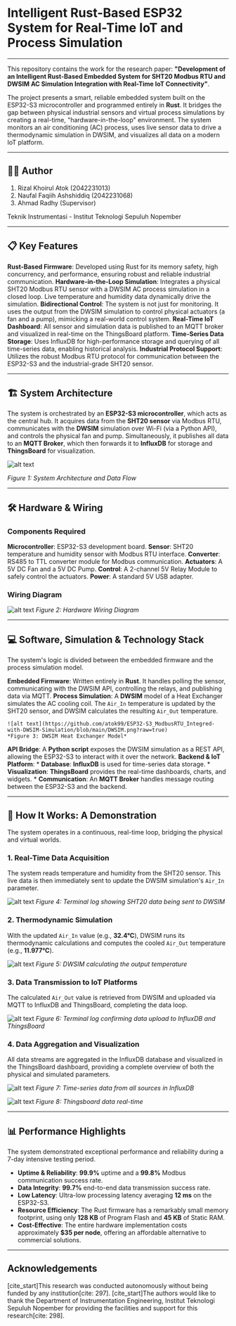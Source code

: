 # Intelligent Rust-Based ESP32 System for Real-Time IoT and Process Simulation
---

This repository contains the work for the research paper: **"Development of an Intelligent Rust-Based Embedded System for SHT20 Modbus RTU and DWSIM AC Simulation Integration with Real-Time IoT Connectivity"**.

The project presents a smart, reliable embedded system built on the ESP32-S3 microcontroller and programmed entirely in **Rust**. It bridges the gap between physical industrial sensors and virtual process simulations by creating a real-time, "hardware-in-the-loop" environment. The system monitors an air conditioning (AC) process, uses live sensor data to drive a thermodynamic simulation in DWSIM, and visualizes all data on a modern IoT platform.

---

## 👨‍💻 Author
1. Rizal Khoirul Atok (2042231013)
2. Naufal Faqiih Ashshiddiq (2042231068)
3. Ahmad Radhy (Supervisor)

Teknik Instrumentasi - Institut Teknologi Sepuluh Nopember

---

## 📋 Key Features

**Rust-Based Firmware**: Developed using Rust for its memory safety, high concurrency, and performance, ensuring robust and reliable industrial communication.
**Hardware-in-the-Loop Simulation**: Integrates a physical SHT20 Modbus RTU sensor with a DWSIM AC process simulation in a closed loop. Live temperature and humidity data dynamically drive the simulation.
**Bidirectional Control**: The system is not just for monitoring. It uses the output from the DWSIM simulation to control physical actuators (a fan and a pump), mimicking a real-world control system.
**Real-Time IoT Dashboard**: All sensor and simulation data is published to an MQTT broker and visualized in real-time on the ThingsBoard platform.
**Time-Series Data Storage**: Uses InfluxDB for high-performance storage and querying of all time-series data, enabling historical analysis.
**Industrial Protocol Support**: Utilizes the robust Modbus RTU protocol for communication between the ESP32-S3 and the industrial-grade SHT20 sensor.

---

## 🏗️ System Architecture

The system is orchestrated by an **ESP32-S3 microcontroller**, which acts as the central hub. It acquires data from the **SHT20 sensor** via Modbus RTU, communicates with the **DWSIM** simulation over Wi-Fi (via a Python API), and controls the physical fan and pump. Simultaneously, it publishes all data to an **MQTT Broker**, which then forwards it to **InfluxDB** for storage and **ThingsBoard** for visualization.

![alt text](https://github.com/atok99/ESP32-S3_ModbusRTU_Integred-with-DWSIM-Simulation/blob/main/SystemArchitectur.png?raw=true)

*Figure 1: System Architecture and Data Flow*

---

## 🛠️ Hardware & Wiring

### Components Required

**Microcontroller**: ESP32-S3 development board.
**Sensor**: SHT20 temperature and humidity sensor with Modbus RTU interface.
**Converter**: RS485 to TTL converter module for Modbus communication.
**Actuators**: A 5V DC Fan and a 5V DC Pump.
**Control**: A 2-channel 5V Relay Module to safely control the actuators.
**Power**: A standard 5V USB adapter.

### Wiring Diagram

![alt text](https://github.com/atok99/ESP32-S3_ModbusRTU_Integred-with-DWSIM-Simulation/blob/main/Wiring_diagram.png?raw=true)
*Figure 2: Hardware Wiring Diagram*

---

## 💻 Software, Simulation & Technology Stack

The system's logic is divided between the embedded firmware and the process simulation model.

**Embedded Firmware**: Written entirely in **Rust**. It handles polling the sensor, communicating with the DWSIM API, controlling the relays, and publishing data via MQTT.
**Process Simulation**: A **DWSIM** model of a Heat Exchanger simulates the AC cooling coil. The `Air_In` temperature is updated by the SHT20 sensor, and DWSIM calculates the resulting `Air_Out` temperature.

    ![alt text](https://github.com/atok99/ESP32-S3_ModbusRTU_Integred-with-DWSIM-Simulation/blob/main/DWSIM.png?raw=true)
    *Figure 3: DWSIM Heat Exchanger Model*
**API Bridge**: A **Python script** exposes the DWSIM simulation as a REST API, allowing the ESP32-S3 to interact with it over the network.
**Backend & IoT Platform**:
    * **Database**: **InfluxDB** is used for time-series data storage.
    * **Visualization**: **ThingsBoard** provides the real-time dashboards, charts, and widgets.
    * **Communication**: An **MQTT Broker** handles message routing between the ESP32-S3 and the backend.

---

## 🚀 How It Works: A Demonstration

The system operates in a continuous, real-time loop, bridging the physical and virtual worlds.

### 1. Real-Time Data Acquisition
The system reads temperature and humidity from the SHT20 sensor. This live data is then immediately sent to update the DWSIM simulation's `Air_In` parameter.

![alt text](https://github.com/atok99/ESP32-S3_ModbusRTU_Integred-with-DWSIM-Simulation/blob/main/SHT20toDWSIM.png?raw=true)
*Figure 4: Terminal log showing SHT20 data being sent to DWSIM*

### 2. Thermodynamic Simulation
With the updated `Air_In` value (e.g., **32.4°C**), DWSIM runs its thermodynamic calculations and computes the cooled `Air_Out` temperature (e.g., **11.977°C**).

![alt text](https://github.com/atok99/ESP32-S3_ModbusRTU_Integred-with-DWSIM-Simulation/blob/main/DWSIM_Calculation.png?raw=true)
*Figure 5: DWSIM calculating the output temperature*

### 3. Data Transmission to IoT Platforms
The calculated `Air_Out` value is retrieved from DWSIM and uploaded via MQTT to InfluxDB and ThingsBoard, completing the data loop.

![alt text](https://github.com/atok99/ESP32-S3_ModbusRTU_Integred-with-DWSIM-Simulation/blob/main/UploadtoInfluxdb.png?raw=true)
*Figure 6: Terminal log confirming data upload to InfluxDB and ThingsBoard*

### 4. Data Aggregation and Visualization
All data streams are aggregated in the InfluxDB database and visualized in the ThingsBoard dashboard, providing a complete overview of both the physical and simulated parameters.

![alt text](https://github.com/atok99/ESP32-S3_ModbusRTU_Integred-with-DWSIM-Simulation/blob/main/Influxdb.png?raw=true)
*Figure 7: Time-series data from all sources in InfluxDB*

![alt text](https://github.com/atok99/ESP32-S3_ModbusRTU_Integred-with-DWSIM-Simulation/blob/main/Thingsboard.png?raw=true)
*Figure 8: Thingsboard data real-time*

---

## 📊 Performance Highlights

The system demonstrated exceptional performance and reliability during a 7-day intensive testing period.

* **Uptime & Reliability**: **99.9%** uptime and a **99.8%** Modbus communication success rate.
* **Data Integrity**: **99.7%** end-to-end data transmission success rate.
* **Low Latency**: Ultra-low processing latency averaging **12 ms** on the ESP32-S3.
* **Resource Efficiency**: The Rust firmware has a remarkably small memory footprint, using only **128 KB** of Program Flash and **45 KB** of Static RAM.
* **Cost-Effective**: The entire hardware implementation costs approximately **$35 per node**, offering an affordable alternative to commercial solutions.

---

## Acknowledgements

[cite_start]This research was conducted autonomously without being funded by any institution[cite: 297]. [cite_start]The authors would like to thank the Department of Instrumentation Engineering, Institut Teknologi Sepuluh Nopember for providing the facilities and support for this research[cite: 298].
